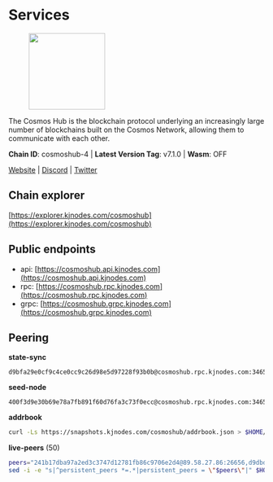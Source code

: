 # Services

<figure><img src="https://raw.githubusercontent.com/kj89/testnet_manuals/main/pingpub/logos/cosmoshub.png" width="150" alt=""><figcaption></figcaption></figure>

The Cosmos Hub is the blockchain protocol underlying an  increasingly large number of blockchains built on the  Cosmos Network, allowing them to communicate with each other.

**Chain ID**: cosmoshub-4 | **Latest Version Tag**: v7.1.0 | **Wasm**: OFF

[Website](https://hub.cosmos.network) | [Discord](https://discord.gg/cosmosnetwork) | [Twitter](https://twitter.com/cosmoshub)


## Chain explorer
[https://explorer.kjnodes.com/cosmoshub](https://explorer.kjnodes.com/cosmoshub)

## Public endpoints

* api: [https://cosmoshub.api.kjnodes.com](https://cosmoshub.api.kjnodes.com)
* rpc: [https://cosmoshub.rpc.kjnodes.com](https://cosmoshub.rpc.kjnodes.com)
* grpc: [https://cosmoshub.grpc.kjnodes.com](https://cosmoshub.grpc.kjnodes.com)

## Peering

**state-sync**

```text
d9bfa29e0cf9c4ce0cc9c26d98e5d97228f93b0b@cosmoshub.rpc.kjnodes.com:34656
```

**seed-node**

```text
400f3d9e30b69e78a7fb891f60d76fa3c73f0ecc@cosmoshub.rpc.kjnodes.com:34659
```

**addrbook**
```bash
curl -Ls https://snapshots.kjnodes.com/cosmoshub/addrbook.json > $HOME/.gaia/config/addrbook.json
```

**live-peers** (50)
```bash
peers="241b17dba97a2ed3c3747d12781fb86c9706e2d4@89.58.27.86:26656,d9dbd30f7e9ae99dc05645f48f4637c2f4a14645@34.107.9.71:26656,bc737531d441cf2e41dfa70f822a9a06440e3df1@220.85.113.37:26656,d9bfa29e0cf9c4ce0cc9c26d98e5d97228f93b0b@65.109.88.38:34656,5d45bc48f6c0199c047e685fafb4309f53593f37@5.161.119.242:49656,9d048653fa4d98e6c0760ed0c54ad2d257ba46df@65.108.137.34:26656,f77f71e9173b53942f7d7d29fc1785bf50e55830@65.21.75.251:26656,dea13e7232642331360d4387b0ab106b014092d4@116.202.236.59:26656,afee98f7f8039a43df27b57ee74d35d0779acd53@54.171.140.109:26656,48fc4fe58d5392bda805212ba0c8e4e772dba1f9@142.132.158.93:14956,c1e437f73b8889b78ea34981e7c349157ad80284@107.135.15.66:26656,6ea2ef7d3dd5d6967708a0b31eed85ba090a90a1@65.108.121.190:12010,371a781ed95b643d4758b3736ab827ce1cbe4e98@65.108.136.206:26656,56783b7e98eed68ec8af791248154f3cc53056d1@34.159.35.95:26656,213857e741833d17275ea559bb2d0342398cec99@35.245.206.45:26656,f701e3e0b7983c5a9e8ef34f88acd82ebd661c87@64.44.148.194:26656,344d87e04fdf04be760da5069a59d9a489b886a6@52.14.44.1:26656,b533749dfe0dc09eff1dfb2adf83108f9125ee1c@162.55.97.111:26656,c14d39422b5d70d9084d19d286c7427c0762cdfc@162.55.92.114:2010,e0ab6c5cc86959853f499236b8297344802ac5f4@5.161.139.201:26656,f50db75f8e1793581796474b88f4d32dff2e4515@80.190.129.50:56656,a94dff85ed430f0475f41fe306c82b7eb7f6e858@51.91.153.78:31649,4ddba29a7dfa740a4edeb5c620c963f67f951e1d@5.9.72.212:2000,ba3bacc714817218562f743178228f23678b2873@34.141.15.99:26656,b79e1d3a621bdafd3a8d9a49dff8f4737d0bedc9@52.73.168.104:26656,51c49b57b371e3645de715e0034236a8bd61965e@35.234.21.2:26656,64148c47e1424173e3dcf90ab90bf196c2971b15@88.218.224.118:26656,f8ae898b130457bbbf05fd3d2e9ca4559bd528fd@37.120.245.157:26656,1cce99042f884d669e7287e3e362bff8e385c63e@46.4.79.183:26726,2441e90fcb341fcd5bebec15b54e346cdca64a9b@135.148.123.8:14956,daa6d8314246ad65037a48ec2e2266eeea9d46f8@154.53.63.50:26656,05d870293f89e0698a8bd198e31f6ca17baa3a17@3.38.95.13:26656,7dd34d8d3880bc48eff3e47b941d06bd1941a962@93.115.25.106:26656,dff07399aeadf3f1b6edfac07f92a238112d3036@93.189.30.120:26656,df1b21a6a92c6045946b2263ada344628ee9a8b6@74.118.143.189:26656,44594a57ce538a21f8558bcb1c9ce560ad879e3e@15.235.114.84:26656,2eb0e5e53401c51535c13250aba5fe98374ba7f0@51.210.32.145:26656,f58fa3aa606d321863effe34cfc7b22cfbfcbc2c@51.91.7.44:26656,dd53fa5cfb6a604feb80860d47506d0dd84baa12@142.132.210.234:26656,1d02b4300c6b6fd1123a20502f0b3c0ce3b73654@88.198.16.9:26656,71950462041283273efa597db443c556e70a9c17@52.79.230.246:26656,d5bf4870659c1d47f008691a64f970a56f0adb3c@80.190.132.234:56656,34f0e424f747f62e04e8c34fde60013fb4dbc04b@65.108.0.165:14956,7b15dce221b13ca353187b4f7219a94db6b71ad3@185.119.118.109:2000,58b54d8cfdc0c634ed592e2c008705791253ebbb@172.93.214.10:26656,ca5011c44fd74d95e7fca487c69e301df195750c@65.108.122.246:26726,8acc5a62ad8eeb2140cff79a13dff0f993ab2354@80.71.51.52:26656,61bb33c7869e1d5014c996299a818d816ae961a6@52.77.137.184:26656,5b4529df65f9c1006d51472a827f1deb23825ba2@167.235.34.35:14656,39f68cf5744a881ea73023bf4e02db36390cfb1f@146.190.59.8:26090"
sed -i -e "s|^persistent_peers *=.*|persistent_peers = \"$peers\"|" $HOME/.gaia/config/config.toml
```
